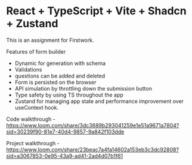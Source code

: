 # React + TypeScript + Vite + Shadcn + Zustand

This is an assignment for Firstwork.

Features of form builder
- Dynamic for generation with schema
- Validations
- questions can be added and deleted
- Form is persisted on the browser
- API simulation by throttling down the submission button
- Type safety by using TS throughout the app
- Zustand for managing app state and performance improvement over useContext hook.


Code walkthrough - https://www.loom.com/share/3dc3689b293041259e1e51a9671a7804?sid=30239f90-81e7-40d4-9857-9a842f103dde

Project walkthrough - https://www.loom.com/share/23beac7a4fa14602a153eb3c3dc92808?sid=a3067853-0e95-43a9-ad41-2ad4d07b1f61


